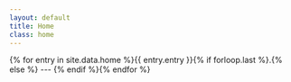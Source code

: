 ```yaml
---
layout: default
title: Home
class: home
---
```


{% for entry in site.data.home %}<span class="home-entry scramble entry-{{ forloop.index }}">{{ entry.entry }}</span>{% if forloop.last %}.{% else %} --- {% endif %}{% endfor %}